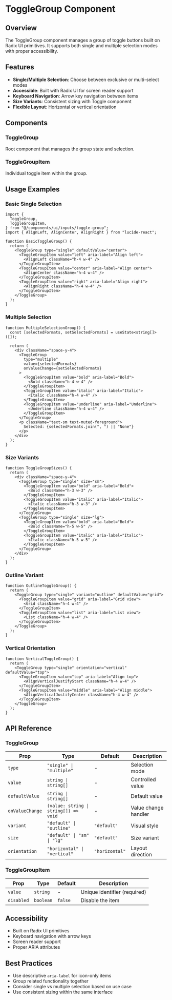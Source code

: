 # ToggleGroup Component

## Overview

The ToggleGroup component manages a group of toggle buttons built on Radix UI primitives. It supports both single and multiple selection modes with proper accessibility.

## Features

- **Single/Multiple Selection**: Choose between exclusive or multi-select modes
- **Accessible**: Built with Radix UI for screen reader support
- **Keyboard Navigation**: Arrow key navigation between items
- **Size Variants**: Consistent sizing with Toggle component
- **Flexible Layout**: Horizontal or vertical orientation

## Components

### ToggleGroup

Root component that manages the group state and selection.

### ToggleGroupItem

Individual toggle item within the group.

## Usage Examples

### Basic Single Selection

```tsx
import {
  ToggleGroup,
  ToggleGroupItem,
} from "@/components/ui/inputs/toggle-group";
import { AlignLeft, AlignCenter, AlignRight } from "lucide-react";

function BasicToggleGroup() {
  return (
    <ToggleGroup type="single" defaultValue="center">
      <ToggleGroupItem value="left" aria-label="Align left">
        <AlignLeft className="h-4 w-4" />
      </ToggleGroupItem>
      <ToggleGroupItem value="center" aria-label="Align center">
        <AlignCenter className="h-4 w-4" />
      </ToggleGroupItem>
      <ToggleGroupItem value="right" aria-label="Align right">
        <AlignRight className="h-4 w-4" />
      </ToggleGroupItem>
    </ToggleGroup>
  );
}
```

### Multiple Selection

```tsx
function MultipleSelectionGroup() {
  const [selectedFormats, setSelectedFormats] = useState<string[]>([]);

  return (
    <div className="space-y-4">
      <ToggleGroup
        type="multiple"
        value={selectedFormats}
        onValueChange={setSelectedFormats}
      >
        <ToggleGroupItem value="bold" aria-label="Bold">
          <Bold className="h-4 w-4" />
        </ToggleGroupItem>
        <ToggleGroupItem value="italic" aria-label="Italic">
          <Italic className="h-4 w-4" />
        </ToggleGroupItem>
        <ToggleGroupItem value="underline" aria-label="Underline">
          <Underline className="h-4 w-4" />
        </ToggleGroupItem>
      </ToggleGroup>
      <p className="text-sm text-muted-foreground">
        Selected: {selectedFormats.join(", ") || "None"}
      </p>
    </div>
  );
}
```

### Size Variants

```tsx
function ToggleGroupSizes() {
  return (
    <div className="space-y-4">
      <ToggleGroup type="single" size="sm">
        <ToggleGroupItem value="bold" aria-label="Bold">
          <Bold className="h-3 w-3" />
        </ToggleGroupItem>
        <ToggleGroupItem value="italic" aria-label="Italic">
          <Italic className="h-3 w-3" />
        </ToggleGroupItem>
      </ToggleGroup>
      <ToggleGroup type="single" size="lg">
        <ToggleGroupItem value="bold" aria-label="Bold">
          <Bold className="h-5 w-5" />
        </ToggleGroupItem>
        <ToggleGroupItem value="italic" aria-label="Italic">
          <Italic className="h-5 w-5" />
        </ToggleGroupItem>
      </ToggleGroup>
    </div>
  );
}
```

### Outline Variant

```tsx
function OutlineToggleGroup() {
  return (
    <ToggleGroup type="single" variant="outline" defaultValue="grid">
      <ToggleGroupItem value="grid" aria-label="Grid view">
        <Grid className="h-4 w-4" />
      </ToggleGroupItem>
      <ToggleGroupItem value="list" aria-label="List view">
        <List className="h-4 w-4" />
      </ToggleGroupItem>
    </ToggleGroup>
  );
}
```

### Vertical Orientation

```tsx
function VerticalToggleGroup() {
  return (
    <ToggleGroup type="single" orientation="vertical" defaultValue="top">
      <ToggleGroupItem value="top" aria-label="Align top">
        <AlignVerticalJustifyStart className="h-4 w-4" />
      </ToggleGroupItem>
      <ToggleGroupItem value="middle" aria-label="Align middle">
        <AlignVerticalJustifyCenter className="h-4 w-4" />
      </ToggleGroupItem>
    </ToggleGroup>
  );
}
```

## API Reference

### ToggleGroup

| Prop            | Type                                  | Default        | Description          |
| --------------- | ------------------------------------- | -------------- | -------------------- |
| `type`          | `"single" \| "multiple"`              | -              | Selection mode       |
| `value`         | `string \| string[]`                  | -              | Controlled value     |
| `defaultValue`  | `string \| string[]`                  | -              | Default value        |
| `onValueChange` | `(value: string \| string[]) => void` | -              | Value change handler |
| `variant`       | `"default" \| "outline"`              | `"default"`    | Visual style         |
| `size`          | `"default" \| "sm" \| "lg"`           | `"default"`    | Size variant         |
| `orientation`   | `"horizontal" \| "vertical"`          | `"horizontal"` | Layout direction     |

### ToggleGroupItem

| Prop       | Type      | Default | Description                  |
| ---------- | --------- | ------- | ---------------------------- |
| `value`    | `string`  | -       | Unique identifier (required) |
| `disabled` | `boolean` | `false` | Disable the item             |

## Accessibility

- Built on Radix UI primitives
- Keyboard navigation with arrow keys
- Screen reader support
- Proper ARIA attributes

## Best Practices

- Use descriptive `aria-label` for icon-only items
- Group related functionality together
- Consider single vs multiple selection based on use case
- Use consistent sizing within the same interface
